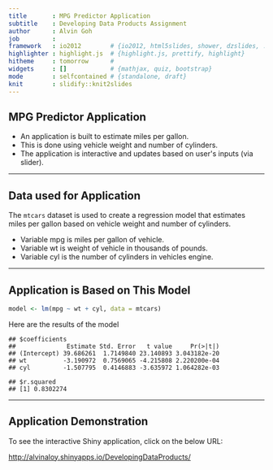 ```yaml
---
title       : MPG Predictor Application
subtitle    : Developing Data Products Assignment
author      : Alvin Goh
job         : 
framework   : io2012        # {io2012, html5slides, shower, dzslides, ...}
highlighter : highlight.js  # {highlight.js, prettify, highlight}
hitheme     : tomorrow      # 
widgets     : []            # {mathjax, quiz, bootstrap}
mode        : selfcontained # {standalone, draft}
knit        : slidify::knit2slides
---
```


## MPG Predictor Application

- An application is built to estimate miles per gallon.
- This is done using vehicle weight and number of cylinders.
- The application is interactive and updates based on user's inputs (via slider).

---

## Data used for Application

The `mtcars` dataset is used to create a regression model that estimates miles per gallon based on vehicle weight and number of cylinders.

- Variable mpg is miles per gallon of vehicle.
- Variable wt is weight of vehicle in thousands of pounds.
- Variable cyl is the number of cylinders in vehicles engine.

---

## Application is Based on This Model
 

```r
model <- lm(mpg ~ wt + cyl, data = mtcars)
```

Here are the results of the model


```
## $coefficients
##              Estimate Std. Error   t value     Pr(>|t|)
## (Intercept) 39.686261  1.7149840 23.140893 3.043182e-20
## wt          -3.190972  0.7569065 -4.215808 2.220200e-04
## cyl         -1.507795  0.4146883 -3.635972 1.064282e-03
```

```
## $r.squared
## [1] 0.8302274
```

---

## Application Demonstration

To see the interactive Shiny application, click on the below URL:
 
http://alvinaloy.shinyapps.io/DevelopingDataProducts/

